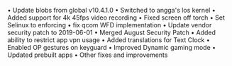 • Update blobs from global v10.4.1.0
• Switched to angga's los kernel
• Added support for 4k 45fps video recording
• Fixed screen off torch 
• Set Selinux to enforcing 
• fix qcom WFD implementation 
• Update vendor security patch to 2019-06-01
• Merged August Security Patch
• Added ability to restrict app vpn usage
• Added translations for Text Clock
• Enabled OP gestures on keyguard
• Improved Dynamic gaming mode
• Updated prebuilt apps
• Other fixes and improvements


